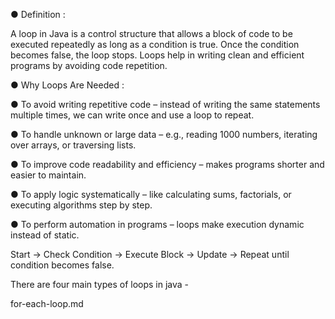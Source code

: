 
● Definition :

A loop in Java is a control structure that allows a block of code to be executed repeatedly as long as a condition is true. Once the condition becomes false, the loop stops. Loops help in writing clean and efficient programs by avoiding code repetition.

● Why Loops Are Needed :

● To avoid writing repetitive code – instead of writing the same statements multiple times, we can write once and use a loop to repeat.

● To handle unknown or large data – e.g., reading 1000 numbers, iterating over arrays, or traversing lists.

● To improve code readability and efficiency – makes programs shorter and easier to maintain.

● To apply logic systematically – like calculating sums, factorials, or executing algorithms step by step.

● To perform automation in programs – loops make execution dynamic instead of static.


Start → Check Condition → Execute Block → Update → Repeat until condition becomes false.

There are four main types of loops in java -


for-each-loop.md
